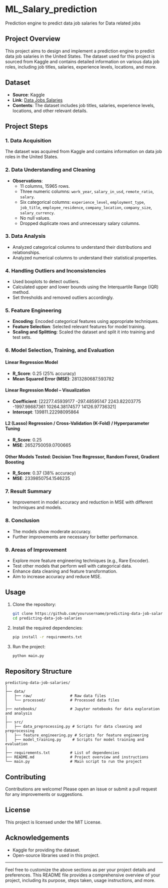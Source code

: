 # ML_Salary_prediction
Prediction engine to predict data job salaries for Data related jobs

## Project Overview
This project aims to design and implement a prediction engine to predict data job salaries in the United States. The dataset used for this project is sourced from Kaggle and contains detailed information on various data job roles, including job titles, salaries, experience levels, locations, and more.

## Dataset
- **Source**: Kaggle
- **Link**: [Data Jobs Salaries](https://www.kaggle.com/datasets/ruchi798/data-science-job-salaries)
- **Contents**: The dataset includes job titles, salaries, experience levels, locations, and other relevant details.

## Project Steps

### 1. Data Acquisition
The dataset was acquired from Kaggle and contains information on data job roles in the United States.

### 2. Data Understanding and Cleaning
- **Observations**:
  - 11 columns, 15965 rows.
  - Three numeric columns: `work_year`, `salary_in_usd`, `remote_ratio`, `salary`.
  - Six categorical columns: `experience_level`, `employment_type`, `job_title`, `employee_residence`, `company_location`, `company_size`, `salary_currency`.
  - No null values.
  - Dropped duplicate rows and unnecessary salary columns.

### 3. Data Analysis
- Analyzed categorical columns to understand their distributions and relationships.
- Analyzed numerical columns to understand their statistical properties.

### 4. Handling Outliers and Inconsistencies
- Used boxplots to detect outliers.
- Calculated upper and lower bounds using the Interquartile Range (IQR) method.
- Set thresholds and removed outliers accordingly.

### 5. Feature Engineering
- **Encoding**: Encoded categorical features using appropriate techniques.
- **Feature Selection**: Selected relevant features for model training.
- **Scaling and Splitting**: Scaled the dataset and split it into training and test sets.

### 6. Model Selection, Training, and Evaluation

#### Linear Regression Model
- **R_Score**: 0.25 (25% accuracy)
- **Mean Squared Error (MSE)**: 2813280687.593782

#### Linear Regression Model – Visualization
- **Coefficient**: [22277.45939177 -297.48595147 2243.82203775 -1997.98687361 10264.38174577 14126.97736321]
- **Intercept**: 139811.22298095864

#### L2 (Lasso) Regression / Cross-Validation (K-Fold) / Hyperparameter Tuning
- **R_Score**: 0.25
- **MSE**: 2652750059.0700665

#### Other Models Tested: Decision Tree Regressor, Random Forest, Gradient Boosting
- **R_Score**: 0.37 (38% accuracy)
- **MSE**: 2339850754.1546235

### 7. Result Summary
- Improvement in model accuracy and reduction in MSE with different techniques and models.

### 8. Conclusion
- The models show moderate accuracy.
- Further improvements are necessary for better performance.

### 9. Areas of Improvement
- Explore more feature engineering techniques (e.g., Rare Encoder).
- Test other models that perform well with categorical data.
- Enhance data cleaning and feature transformation.
- Aim to increase accuracy and reduce MSE.

## Usage

1. Clone the repository:
   ```sh
   git clone https://github.com/yourusername/predicting-data-job-salaries.git
   cd predicting-data-job-salaries
   ```

2. Install the required dependencies:
   ```sh
   pip install -r requirements.txt
   ```

3. Run the project:
   ```sh
   python main.py
   ```

## Repository Structure
```
predicting-data-job-salaries/
│
├── data/
│   ├── raw/                 # Raw data files
│   └── processed/           # Processed data files
│
├── notebooks/               # Jupyter notebooks for data exploration and analysis
│
├── src/
│   ├── data_preprocessing.py # Scripts for data cleaning and preprocessing
│   ├── feature_engineering.py # Scripts for feature engineering
│   ├── model_training.py     # Scripts for model training and evaluation
│
├── requirements.txt         # List of dependencies
├── README.md                # Project overview and instructions
└── main.py                  # Main script to run the project
```

## Contributing
Contributions are welcome! Please open an issue or submit a pull request for any improvements or suggestions.

## License
This project is licensed under the MIT License.

## Acknowledgements
- Kaggle for providing the dataset.
- Open-source libraries used in this project.

---

Feel free to customize the above sections as per your project details and preferences. This README file provides a comprehensive overview of your project, including its purpose, steps taken, usage instructions, and more.

